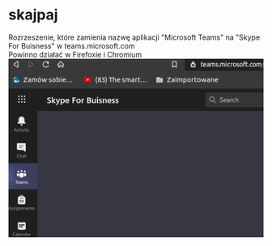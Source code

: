 # skajpaj
Rozrzeszenie, które zamienia nazwę aplikacji "Microsoft Teams" na "Skype For Buisness" w teams.microsoft.com<br>
Powinno działać w Firefoxie i Chromium
![Screenshot](https://raw.githubusercontent.com/ProgramistaZpolski/skajpaj/master/Screenshot%20from%202020-11-23%2013-31-08.png)

